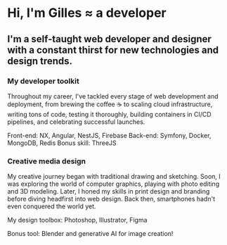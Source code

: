 # Hi, I'm Gilles ≈ a developer

## I'm a self-taught web developer and designer with a constant thirst for new technologies and design trends.

### My developer toolkit

Throughout my career, I've tackled every stage of web development and deployment,
from brewing the coffee ☕️ to scaling cloud infrastructure, writing tons of code, testing it thoroughly,
building containers in CI/CD pipelines, and celebrating successful launches.

Front-end: NX, Angular, NestJS, Firebase
Back-end: Symfony, Docker, MongoDB, Redis
Bonus skill: ThreeJS

### Creative media design

My creative journey began with traditional drawing and sketching.
Soon, I was exploring the world of computer graphics, playing with photo editing and 3D modeling.
Later, I honed my skills in print design and branding before diving headfirst into web design.
Back then, smartphones hadn't even conquered the world yet.

My design toolbox: Photoshop, Illustrator, Figma

Bonus tool: Blender and generative AI for image creation!
